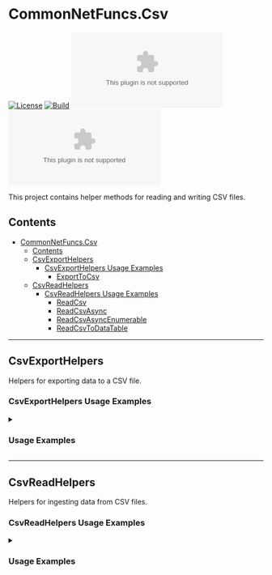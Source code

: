 # CommonNetFuncs.Csv

[![License](https://img.shields.io/github/license/NickScarpitti/common-net-funcs.svg)](http://opensource.org/licenses/MIT)
[![Build](https://github.com/NickScarpitti/common-net-funcs/actions/workflows/dotnet.yml/badge.svg)](https://github.com/NickScarpitti/common-net-funcs/actions/workflows/dotnet.yml)
[![NuGet Version](https://img.shields.io/nuget/v/CommonNetFuncs.Csv)](https://www.nuget.org/packages/CommonNetFuncs.Csv/)
[![nuget](https://img.shields.io/nuget/dt/CommonNetFuncs.Csv)](https://www.nuget.org/packages/CommonNetFuncs.Csv/)

This project contains helper methods for reading and writing CSV files.

## Contents

- [CommonNetFuncs.Csv](#commonnetfuncscsv)
  - [Contents](#contents)
  - [CsvExportHelpers](#csvexporthelpers)
    - [CsvExportHelpers Usage Examples](#csvexporthelpers-usage-examples)
      - [ExportToCsv](#exporttocsv)
  - [CsvReadHelpers](#csvreadhelpers)
    - [CsvReadHelpers Usage Examples](#csvreadhelpers-usage-examples)
      - [ReadCsv](#readcsv)
      - [ReadCsvAsync](#readcsvasync)
      - [ReadCsvAsyncEnumerable](#readcsvasyncenumerable)
      - [ReadCsvToDataTable](#readcsvtodatatable)

---

## CsvExportHelpers

Helpers for exporting data to a CSV file.

### CsvExportHelpers Usage Examples

<details>
<summary><h3>Usage Examples</h3></summary>

#### ExportToCsv

Export data from an IEnumerable or DataTable

```cs
public class Person
{
  public string Name { get; set; }
  public int Age { get; set; }
}

Person[] testData = [ new() { Name = "Chris", Age = 32 }, new() { Name = "Nick", Age = 43 } ];
await using MemoryStream ms = new();
await testData.ExportToCsv(ms); // ms contains CSV data for testData
```

</details>

---

## CsvReadHelpers

Helpers for ingesting data from CSV files.

### CsvReadHelpers Usage Examples

<details>
<summary><h3>Usage Examples</h3></summary>

#### ReadCsv

Read CSV data directly from a physical CSV file or stream containing its data into a List. CSV data should match the type of T.

```cs
public class Person
{
  public string Name { get; set; }
  public int Age { get; set; }
}

List<Person> csvPeople = CsvReadHelpers.ReadCsv(@"C:\Documents\People.csv"); // csvPeople contains list of values from People.csv
```

#### ReadCsvAsync

Asynchronously read CSV data directly from a physical CSV file or stream containing its data into a List. CSV data should match the type of T.

```cs
public class Person
{
  public string Name { get; set; }
  public int Age { get; set; }
}

List<Person> csvPeople = await CsvReadHelpers.ReadCsvAsync(@"C:\Documents\People.csv"); // csvPeople contains list of values from People.csv
```

#### ReadCsvAsyncEnumerable

Asynchronously read CSV data directly from a physical CSV file or stream containing its data into an IAsyncEnumerable. CSV data should match the type of T.

```cs
public class Person
{
  public string Name { get; set; }
  public int Age { get; set; }
}

List<Person> result = new();
await foreach (Person record in CsvReadHelpers.ReadCsvAsyncEnumerable<Person>(@"C:\Documents\People.csv"))
{
    result.Add(record);
}
// Result contains list of all records within People.csv
```

#### ReadCsvToDataTable

Read CSV data directly from a physical CSV file or stream containing its data into a DataTable. DataTable can be constructed with a definite or indefinite type

```cs
public class Person
{
  public string Name { get; set; }
  public int Age { get; set; }
}

using DataTable dataTable = CsvReadHelpers.ReadCsvToDataTable(@"C:\Documents\People.csv"); // Indeterminate type in People.csv, dataTable contains all records from People.csv with all values as strings

using DataTable dataTable = CsvReadHelpers.ReadCsvToDataTable(@"C:\Documents\People.csv", typeof(Person)); // Known type in People.csv, dataTable contains all records from People.csv with all values typed per Person class
```

</details>
